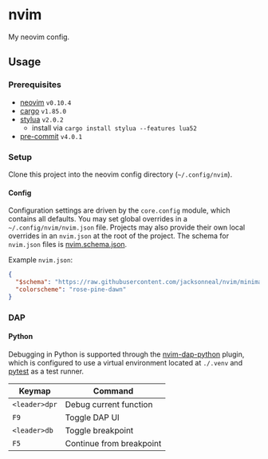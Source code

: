 # nvim

My neovim config.

## Usage

### Prerequisites

- [neovim][neovim-home] `v0.10.4`
- [cargo][cargo-repo] `v1.85.0`
- [stylua][stylua-repo] `v2.0.2`
  - install via `cargo install stylua --features lua52`
- [pre-commit][pre-commit-home] `v4.0.1`

### Setup

Clone this project into the neovim config directory (`~/.config/nvim`).

#### Config

Configuration settings are driven by the `core.config` module, which contains all defaults. You
may set global overrides in a `~/.config/nvim/nvim.json` file.  Projects may also provide their own
local overrides in an `nvim.json` at the root of the project.  The schema for `nvim.json` files
is [nvim.schema.json](./nvim.schema.json).

Example `nvim.json`:

```json
{
  "$schema": "https://raw.githubusercontent.com/jacksonneal/nvim/minimal/nvim.schema.json",
  "colorscheme": "rose-pine-dawn"
}
```

### DAP

#### Python

Debugging in Python is supported through the [nvim-dap-python][nvim-dap-python-repo] plugin, which
is configured to use a virtual environment located at `./.venv` and [pytest][pytest-repo] as a
test runner.

| Keymap        | Command                  |
| ------------- | ------------------------ |
| `<leader>dpr` | Debug current function   |
| `F9`          | Toggle DAP UI            |
| `<leader>db`  | Toggle breakpoint        |
| `F5`          | Continue from breakpoint |


[cargo-repo]: https://github.com/rust-lang/cargo
[neovim-home]: https://neovim.io
[nvim-dap-python-repo]: https://github.com/mfussenegger/nvim-dap-python
[pre-commit-home]: https://pre-commit.com
[pytest-repo]: https://github.com/pytest-dev/pytest
[stylua-repo]: https://github.com/JohnnyMorganz/StyLua
